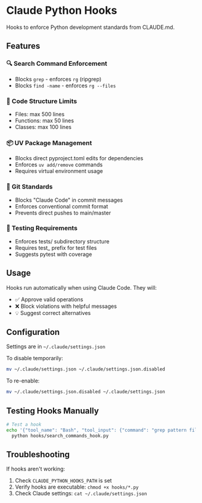 # Claude Python Hooks

Hooks to enforce Python development standards from CLAUDE.md.

## Features

### 🔍 Search Command Enforcement
- Blocks `grep` - enforces `rg` (ripgrep)
- Blocks `find -name` - enforces `rg --files`

### 📏 Code Structure Limits
- Files: max 500 lines
- Functions: max 50 lines  
- Classes: max 100 lines

### 📦 UV Package Management
- Blocks direct pyproject.toml edits for dependencies
- Enforces `uv add/remove` commands
- Requires virtual environment usage

### 🔀 Git Standards
- Blocks "Claude Code" in commit messages
- Enforces conventional commit format
- Prevents direct pushes to main/master

### 🧪 Testing Requirements
- Enforces tests/ subdirectory structure
- Requires test_ prefix for test files
- Suggests pytest with coverage

## Usage

Hooks run automatically when using Claude Code. They will:
- ✅ Approve valid operations
- ❌ Block violations with helpful messages
- 💡 Suggest correct alternatives

## Configuration

Settings are in `~/.claude/settings.json`

To disable temporarily:
```bash
mv ~/.claude/settings.json ~/.claude/settings.json.disabled
```

To re-enable:
```bash
mv ~/.claude/settings.json.disabled ~/.claude/settings.json
```

## Testing Hooks Manually

```bash
# Test a hook
echo '{"tool_name": "Bash", "tool_input": {"command": "grep pattern file.txt"}}' | \
  python hooks/search_commands_hook.py
```

## Troubleshooting

If hooks aren't working:
1. Check `CLAUDE_PYTHON_HOOKS_PATH` is set
2. Verify hooks are executable: `chmod +x hooks/*.py`
3. Check Claude settings: `cat ~/.claude/settings.json`
